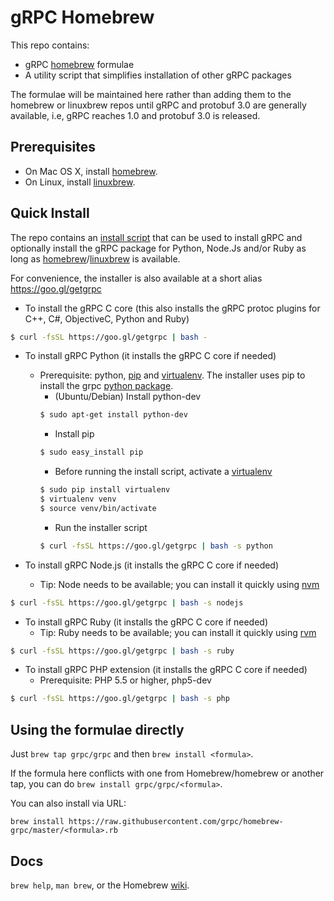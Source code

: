 # gRPC Homebrew

This repo contains:
- gRPC [homebrew][] formulae
- A utility script that simplifies installation of other gRPC packages

The formulae will be maintained here rather than adding them to the homebrew or
linuxbrew repos until gRPC and protobuf 3.0 are generally available, i.e, gRPC
reaches 1.0 and protobuf 3.0 is released.

Prerequisites
-------------

- On Mac OS X, install [homebrew][].
- On Linux, install [linuxbrew][].

Quick Install
-------------

The repo contains an [install script][] that can be used to install gRPC and
optionally install the gRPC package for Python, Node.Js and/or Ruby as long as
[homebrew][]/[linuxbrew][] is available.

For convenience, the installer is also available at a short alias
https://goo.gl/getgrpc

- To install the gRPC C core (this also installs the gRPC protoc plugins for C++, C#, ObjectiveC, Python and Ruby)
```sh
$ curl -fsSL https://goo.gl/getgrpc | bash -
```
- To install gRPC Python (it installs the gRPC C core if needed)
  - Prerequisite: python, [pip][] and [virtualenv][]. The installer uses pip to install
    the grpc [python package][].
    - (Ubuntu/Debian) Install python-dev
    ```sh
    $ sudo apt-get install python-dev
    ```
    - Install pip
    ```sh
    $ sudo easy_install pip
    ```
    - Before running the install script, activate a [virtualenv][]
    ```sh
    $ sudo pip install virtualenv
    $ virtualenv venv
    $ source venv/bin/activate
    ```
    - Run the installer script
    ```sh
    $ curl -fsSL https://goo.gl/getgrpc | bash -s python
    ```

- To install gRPC Node.js (it installs the gRPC C core if needed)
  - Tip: Node needs to be available; you can install it quickly using [nvm][]
```sh
$ curl -fsSL https://goo.gl/getgrpc | bash -s nodejs
```
- To install gRPC Ruby (it installs the gRPC C core if needed)
  - Tip: Ruby needs to be available; you can install it quickly using [rvm][]
```sh
$ curl -fsSL https://goo.gl/getgrpc | bash -s ruby
```
- To install gRPC PHP extension (it installs the gRPC C core if needed)
  - Prerequisite: PHP 5.5 or higher, php5-dev
```sh
$ curl -fsSL https://goo.gl/getgrpc | bash -s php
```

Using the formulae directly
---------------------------
Just `brew tap grpc/grpc` and then `brew install <formula>`.

If the formula here conflicts with one from Homebrew/homebrew or another tap, you
can do `brew install grpc/grpc/<formula>`.

You can also install via URL:

```
brew install https://raw.githubusercontent.com/grpc/homebrew-grpc/master/<formula>.rb
```

Docs
----
`brew help`, `man brew`, or the Homebrew [wiki][].

[wiki]:http://wiki.github.com/Homebrew/homebrew
[homebrew]:http://brew.sh
[linuxbrew]:https://github.com/Homebrew/linuxbrew
[install script]:https://raw.githubusercontent.com/grpc/homebrew-grpc/master/scripts/install
[virtualenv]: https://virtualenv.pypa.io/en/latest/
[nvm]: https://github.com/creationix/nvm
[rvm]: https://rvm.io
[python package]: https://pypi.python.org/pypi/grpcio
[pip]: https://pip.pypa.io/en/latest/installing.html
